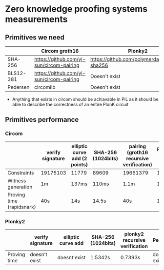 # Zero knowledge proofing systems measurements

## Primitives we need

|           | Circom groth16                             | Plonky2                                        | PIL                                 |
| --------- | ------------------------------------------ | ---------------------------------------------- | ----------------------------------- |
| SHA-256   | <https://github.com/yi-sun/circom-pairing> | <https://github.com/polymerdao/plonky2-sha256> |                                     |
| BLS12-381 | <https://github.com/yi-sun/circom-pairing> | Doesn't exist                                  | <https://github.com/puma314/blspil> |
| Pedersen  | circomlib                                  | Doesn't exist                                  |                                     |

- Anything that exists in circom should be achiavable in PIL as it should be able to describe the correctness of an entire PlonK circuit

## Primitives performance

### Circom

|                           | verify signature | elliptic curve add (2 points) | SHA-256 (1024bits) | pairing (groth16 recursive verification) | Pedersen (1024 bits) |
| ------------------------- | ---------------- | ----------------------------- | ------------------ | ---------------------------------------- | -------------------- |
| Constraints               | 19175103         | 11779                         | 89609              | 19661379                                 | 1816                 |
| Witness generation        | 1m               | 137ms                         | 110ms              | 1.1m                                     | 1ms                  |
| Proving time (rapidsnark) | 40s              | 14s                           | 14.5s              | 40s                                      | 100ms                |

### Plonky2

|              | verify signature | elliptic curve add | SHA-256 (1024bits) | plonky2 recursive verification | Pedersen       |
| ------------ | ---------------- | ------------------ | ------------------ | ------------------------------ | -------------- |
| Proving time | doesn't exist    | doesnt'exist       | 1.5342s            | 0.7393s                        | doesn't exists |
